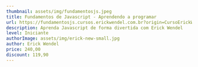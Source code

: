 ```yaml
---
thumbnail: assets/img/fundamentosjs.jpeg
title: Fundamentos de Javascript - Aprendendo a programar
url: https://fundamentosjs.cursos.erickwendel.com.br?origin=CursoErickWendel
description: Aprenda Javascript de forma divertida com Erick Wendel
level: Iniciante
authorImage: assets/img/erick-new-small.jpg
author: Erick Wendel
price: 240,00
discount: 119,90
---
```

